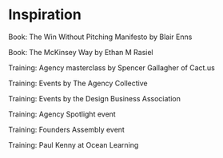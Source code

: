 # Inspiration

Book: The Win Without Pitching Manifesto by Blair Enns

Book: The McKinsey Way by Ethan M Rasiel

Training: Agency masterclass by Spencer Gallagher of Cact.us

Training: Events by The Agency Collective

Training: Events by the Design Business Association

Training: Agency Spotlight event

Training: Founders Assembly event

Training: Paul Kenny at Ocean Learning

